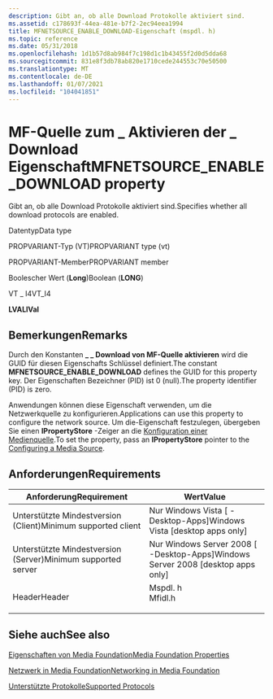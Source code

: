 ```yaml
---
description: Gibt an, ob alle Download Protokolle aktiviert sind.
ms.assetid: c178693f-44ea-481e-b7f2-2ec94eea1994
title: MFNETSOURCE_ENABLE_DOWNLOAD-Eigenschaft (mspdl. h)
ms.topic: reference
ms.date: 05/31/2018
ms.openlocfilehash: 1d1b57d8ab984f7c198d1c1b43455f2d0d5dda68
ms.sourcegitcommit: 831e8f3db78ab820e1710cede244553c70e50500
ms.translationtype: MT
ms.contentlocale: de-DE
ms.lasthandoff: 01/07/2021
ms.locfileid: "104041851"
---
```

# <a name="mfnetsource_enable_download-property"></a><span data-ttu-id="bf114-103">MF-Quelle zum \_ Aktivieren der \_ Download Eigenschaft</span><span class="sxs-lookup"><span data-stu-id="bf114-103">MFNETSOURCE\_ENABLE\_DOWNLOAD property</span></span>

<span data-ttu-id="bf114-104">Gibt an, ob alle Download Protokolle aktiviert sind.</span><span class="sxs-lookup"><span data-stu-id="bf114-104">Specifies whether all download protocols are enabled.</span></span>



<span data-ttu-id="bf114-105">Datentyp</span><span class="sxs-lookup"><span data-stu-id="bf114-105">Data type</span></span>

<span data-ttu-id="bf114-106">PROPVARIANT-Typ (VT)</span><span class="sxs-lookup"><span data-stu-id="bf114-106">PROPVARIANT type (vt)</span></span>

<span data-ttu-id="bf114-107">PROPVARIANT-Member</span><span class="sxs-lookup"><span data-stu-id="bf114-107">PROPVARIANT member</span></span>

<span data-ttu-id="bf114-108">Boolescher Wert (**Long**)</span><span class="sxs-lookup"><span data-stu-id="bf114-108">Boolean (**LONG**)</span></span>

<span data-ttu-id="bf114-109">VT \_ I4</span><span class="sxs-lookup"><span data-stu-id="bf114-109">VT\_I4</span></span>

<span data-ttu-id="bf114-110">**LVAL**</span><span class="sxs-lookup"><span data-stu-id="bf114-110">**lVal**</span></span>



## <a name="remarks"></a><span data-ttu-id="bf114-111">Bemerkungen</span><span class="sxs-lookup"><span data-stu-id="bf114-111">Remarks</span></span>

<span data-ttu-id="bf114-112">Durch den Konstanten **\_ \_ Download von MF-Quelle aktivieren** wird die GUID für diesen Eigenschafts Schlüssel definiert.</span><span class="sxs-lookup"><span data-stu-id="bf114-112">The constant **MFNETSOURCE\_ENABLE\_DOWNLOAD** defines the GUID for this property key.</span></span> <span data-ttu-id="bf114-113">Der Eigenschaften Bezeichner (PID) ist 0 (null).</span><span class="sxs-lookup"><span data-stu-id="bf114-113">The property identifier (PID) is zero.</span></span>

<span data-ttu-id="bf114-114">Anwendungen können diese Eigenschaft verwenden, um die Netzwerkquelle zu konfigurieren.</span><span class="sxs-lookup"><span data-stu-id="bf114-114">Applications can use this property to configure the network source.</span></span> <span data-ttu-id="bf114-115">Um die-Eigenschaft festzulegen, übergeben Sie einen **IPropertyStore** -Zeiger an die [Konfiguration einer Medienquelle](configuring-a-media-source.md).</span><span class="sxs-lookup"><span data-stu-id="bf114-115">To set the property, pass an **IPropertyStore** pointer to the [Configuring a Media Source](configuring-a-media-source.md).</span></span>

## <a name="requirements"></a><span data-ttu-id="bf114-116">Anforderungen</span><span class="sxs-lookup"><span data-stu-id="bf114-116">Requirements</span></span>



| <span data-ttu-id="bf114-117">Anforderung</span><span class="sxs-lookup"><span data-stu-id="bf114-117">Requirement</span></span> | <span data-ttu-id="bf114-118">Wert</span><span class="sxs-lookup"><span data-stu-id="bf114-118">Value</span></span> |
|-------------------------------------|------------------------------------------------------------------------------------|
| <span data-ttu-id="bf114-119">Unterstützte Mindestversion (Client)</span><span class="sxs-lookup"><span data-stu-id="bf114-119">Minimum supported client</span></span><br/> | <span data-ttu-id="bf114-120">Nur Windows Vista \[ -Desktop-Apps\]</span><span class="sxs-lookup"><span data-stu-id="bf114-120">Windows Vista \[desktop apps only\]</span></span><br/>                                     |
| <span data-ttu-id="bf114-121">Unterstützte Mindestversion (Server)</span><span class="sxs-lookup"><span data-stu-id="bf114-121">Minimum supported server</span></span><br/> | <span data-ttu-id="bf114-122">Nur Windows Server 2008 \[ -Desktop-Apps\]</span><span class="sxs-lookup"><span data-stu-id="bf114-122">Windows Server 2008 \[desktop apps only\]</span></span><br/>                               |
| <span data-ttu-id="bf114-123">Header</span><span class="sxs-lookup"><span data-stu-id="bf114-123">Header</span></span><br/>                   | <dl> <span data-ttu-id="bf114-124"><dt>Mspdl. h</dt></span><span class="sxs-lookup"><span data-stu-id="bf114-124"><dt>Mfidl.h</dt></span></span> </dl> |



## <a name="see-also"></a><span data-ttu-id="bf114-125">Siehe auch</span><span class="sxs-lookup"><span data-stu-id="bf114-125">See also</span></span>

<dl> <dt>

[<span data-ttu-id="bf114-126">Eigenschaften von Media Foundation</span><span class="sxs-lookup"><span data-stu-id="bf114-126">Media Foundation Properties</span></span>](media-foundation-properties.md)
</dt> <dt>

[<span data-ttu-id="bf114-127">Netzwerk in Media Foundation</span><span class="sxs-lookup"><span data-stu-id="bf114-127">Networking in Media Foundation</span></span>](networking-in-media-foundation.md)
</dt> <dt>

[<span data-ttu-id="bf114-128">Unterstützte Protokolle</span><span class="sxs-lookup"><span data-stu-id="bf114-128">Supported Protocols</span></span>](supported-protocols.md)
</dt> </dl>

 

 




